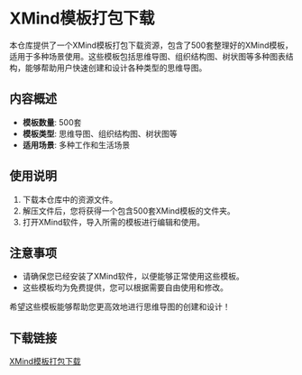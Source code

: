 # XMind模板打包下载

本仓库提供了一个XMind模板打包下载资源，包含了500套整理好的XMind模板，适用于多种场景使用。这些模板包括思维导图、组织结构图、树状图等多种图表结构，能够帮助用户快速创建和设计各种类型的思维导图。

## 内容概述

- **模板数量**: 500套
- **模板类型**: 思维导图、组织结构图、树状图等
- **适用场景**: 多种工作和生活场景

## 使用说明

1. 下载本仓库中的资源文件。
2. 解压文件后，您将获得一个包含500套XMind模板的文件夹。
3. 打开XMind软件，导入所需的模板进行编辑和使用。

## 注意事项

- 请确保您已经安装了XMind软件，以便能够正常使用这些模板。
- 这些模板均为免费提供，您可以根据需要自由使用和修改。

希望这些模板能够帮助您更高效地进行思维导图的创建和设计！

## 下载链接

[XMind模板打包下载](https://pan.quark.cn/s/42c2c1385c80)